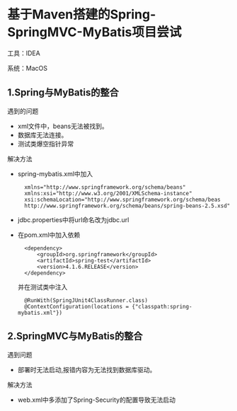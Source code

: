 # 基于Maven搭建的Spring-SpringMVC-MyBatis项目尝试
工具：IDEA

系统：MacOS
## 1.Spring与MyBatis的整合
遇到的问题
- xml文件中，beans无法被找到。
- 数据库无法连接。
- 测试类爆空指针异常

解决方法

- spring-mybatis.xml中加入 
   
        xmlns="http://www.springframework.org/schema/beans"
        xmlns:xsi="http://www.w3.org/2001/XMLSchema-instance"
        xsi:schemaLocation="http://www.springframework.org/schema/beas
        http://www.springframework.org/schema/beans/spring-beans-2.5.xsd"
      
 
- jdbc.properties中将url命名改为jdbc.url

- 在pom.xml中加入依赖

        <dependency>
            <groupId>org.springframework</groupId>
            <artifactId>spring-test</artifactId>
            <version>4.1.6.RELEASE</version>
        </dependency>
        
      
  并在测试类中注入
  
        @RunWith(SpringJUnit4ClassRunner.class) 
        @ContextConfiguration(locations = {"classpath:spring-mybatis.xml"})
        
        
## 2.SpringMVC与MyBatis的整合
遇到问题
- 部署时无法启动,报错内容为无法找到数据库驱动。

解决方法

- web.xml中多添加了Spring-Security的配置导致无法启动
